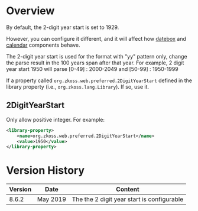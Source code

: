 # Overview

By default, the 2-digit year start is set to 1929.

However, you can configure it different, and it will affect how
[datebox](ZK_Component_Reference/Input/Datebox) and
[calendar](ZK_Component_Reference/Input/Calendar) components
behave.

The 2-digit year start is used for the format with "yy" pattern only,
change the parse result in the 100 years span after that year. For
example, 2 digit year start 1950 will parse \[0-49\] : 2000-2049 and
\[50-99\] : 1950-1999

If a property called `org.zkoss.web.preferred.2DigitYearStart` defined
in the library property (i.e.,
`org.zkoss.lang.Library`). If so, use it.

## 2DigitYearStart

Only allow positive integer. For example:

``` xml
<library-property>
    <name>org.zkoss.web.preferred.2DigitYearStart</name>
    <value>1950</value>
</library-property>
```

# Version History

| Version | Date     | Content                                    |
|---------|----------|--------------------------------------------|
| 8.6.2   | May 2019 | The the 2 digit year start is configurable |
